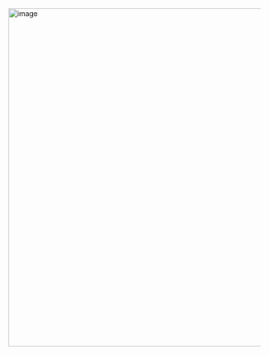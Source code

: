 
<img width="717" height="677" alt="image" src="https://github.com/user-attachments/assets/1d1c6713-c34c-4ec2-8e6d-1c8cd19d5e96" />
